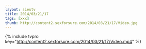 ```yaml
--- 
layout: sieutv
title: 2014/03/21/17
tags: [xxx]
thumb: http://content2.sexforsure.com/2014/03/21/17/Video.jpg
---
```

{% include tvpro key="http://content2.sexforsure.com/2014/03/21/17/Video.mp4" %} 
